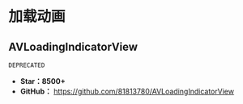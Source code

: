 # 加载动画

## AVLoadingIndicatorView

    DEPRECATED

* **Star：8500+**
* **GitHub：** <https://github.com/81813780/AVLoadingIndicatorView>